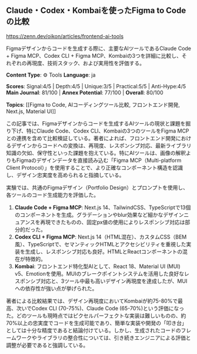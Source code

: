 ## Claude・Codex・Kombaiを使ったFigma to Codeの比較

https://zenn.dev/oikon/articles/frontend-ai-tools

Figmaデザインからコードを生成する際に、主要なAIツールであるClaude Code + Figma MCP、Codex CLI + Figma MCP、Kombaiの3つを詳細に比較し、それぞれの再現度、技術スタック、および実用性を評価する。

**Content Type**: ⚙️ Tools
**Language**: ja

**Scores**: Signal:4/5 | Depth:4/5 | Unique:3/5 | Practical:5/5 | Anti-Hype:4/5
**Main Journal**: 81/100 | **Annex Potential**: 77/100 | **Overall**: 80/100

**Topics**: [[Figma to Code, AIコーディングツール比較, フロントエンド開発, Next.js, Material UI]]

この記事では、Figmaデザインからコードを生成するAIツールの現状と課題を掘り下げ、特にClaude Code、Codex CLI、Kombaiの3つのツールをFigma MCPとの連携を含めて比較検証している。著者によれば、フロントエンド開発におけるデザインからコードへの変換は、再現度、レスポンシブ対応、最新ライブラリ知識の欠如、保守性といった課題を抱えている。特にAIツールは、画像の解釈よりもFigmaのデザインデータを直接読み込む「Figma MCP（Multi-platform Client Protocol）」を使用することで、より正確なコンポーネント構造を認識し、デザイン忠実度を高められると指摘している。

実験では、共通のFigmaデザイン（Portfolio Design）とプロンプトを使用し、各ツールのコード生成能力を評価した。

1.  **Claude Code + Figma MCP**: Next.js 14、TailwindCSS、TypeScriptで13個のコンポーネントを生成。グラデーションやblur効果など細かなデザインニュアンスを再現できたものの、固定px値の使用によりレスポンシブ対応は部分的だった。
2.  **Codex CLI + Figma MCP**: Next.js 14（HTML混在）、カスタムCSS（BEM風）、TypeScriptで、セマンティックHTMLとアクセシビリティを重視した実装を生成し、レスポンシブ対応も良好。HTMLとReactコンポーネントの混在が特徴的。
3.  **Kombai**: フロントエンド特化型AIとして、React 18、Material UI (MUI) v5、Emotionを使用。MUIのブレークポイントシステムを活用した良好なレスポンシブ対応と、3ツール中最も高いデザイン再現度を達成したが、MUIへの依存性が強い点が挙げられた。

著者による比較結果では、デザイン再現度においてKombaiが約75-80%で最高、次いでCodex CLI (70-75%)、Claude Code (65-70%)という評価になった。どのツールも現時点ではピクセルパーフェクトな実装は難しいものの、約70%以上の忠実度でコードを生成可能であり、簡単な実装や開発の「叩き台」としては十分な精度であると結論付けている。しかし、生成されたコードのフレームワークやライブラリの整合性については、引き続きエンジニアによる評価と調整が必要であると強調している。